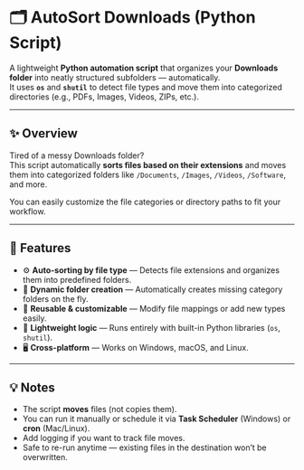 # 🗂️ AutoSort Downloads (Python Script)

A lightweight **Python automation script** that organizes your **Downloads folder** into neatly structured subfolders — automatically.  
It uses **`os`** and **`shutil`** to detect file types and move them into categorized directories (e.g., PDFs, Images, Videos, ZIPs, etc.).

---

## ✨ Overview

Tired of a messy Downloads folder?  
This script automatically **sorts files based on their extensions** and moves them into categorized folders like `/Documents`, `/Images`, `/Videos`, `/Software`, and more.  

You can easily customize the file categories or directory paths to fit your workflow.

---

## 🔧 Features

- ⚙️ **Auto-sorting by file type** — Detects file extensions and organizes them into predefined folders.  
- 📁 **Dynamic folder creation** — Automatically creates missing category folders on the fly.  
- 🔄 **Reusable & customizable** — Modify file mappings or add new types easily.  
- 🧠 **Lightweight logic** — Runs entirely with built-in Python libraries (`os`, `shutil`).  
- 🖥️ **Cross-platform** — Works on Windows, macOS, and Linux.

---

## 💡 Notes

- The script **moves** files (not copies them).  
- You can run it manually or schedule it via **Task Scheduler** (Windows) or **cron** (Mac/Linux).  
- Add logging if you want to track file moves.  
- Safe to re-run anytime — existing files in the destination won’t be overwritten.


